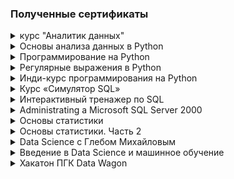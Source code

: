 ### Полученные сертификаты

<details>
<summary>курс "Аналитик данных"</summary>
  
[Ссылка на сертификат](https://lab.karpov.courses/certificate/2136b186-a820-4b6d-8085-e82ff8ced682/)

![Изображение](DA_ru.jpg)
[Пройденные модули и темы](DA_ru_pril.pdf)
</details>

<details>
<summary>Основы анализа данных в Python</summary>
  
[Ссылка на сертификат](https://stepik.org/cert/2128295)

![Изображение](https://stepik.org/certificate/19162fe7fd1b57890e5eda973a0641255fc76a56.png)
</details>

<details>
<summary>Программирование на Python</summary>
  
[Ссылка на сертификат](https://stepik.org/cert/1771890)

![Изображение](https://stepik.org/certificate/3dd5148c13262e068112827eec861178c08f6edb.png)
</details>

<details>
<summary>Регулярные выражения в Python</summary>
  
[Ссылка на сертификат](https://stepik.org/cert/2094576)

![Изображение](https://stepik.org/certificate/099267e39b2bfbd355715faba52b432ee1b0a752.png)
</details>

<details>
<summary>Инди-курс программирования на Python</summary>
  
[Ссылка на сертификат](https://stepik.org/cert/2029144)

![Изображение](https://stepik.org/certificate/c2d463e290cb7c00a6fd4171b30f836895feaf75.png)
</details>

<details>
<summary>Курс «Симулятор SQL»</summary>
  
[Ссылка на сертификат](https://lab.karpov.courses/certificate/79276846-96f3-44d9-a4cd-f3503bac22dc/)

![Изображение](Karpov_Симулятор_SQL_ru.jpg)
</details>

<details>
<summary>Интерактивный тренажер по SQL</summary>
  
[Ссылка на сертификат](https://stepik.org/cert/2041692)

![Изображение](https://stepik.org/certificate/18836e28e680b6f092666c066ca9830f7b3c39e0.png)
</details>

<details>
<summary>Administrating a Microsoft SQL Server 2000</summary>

![Изображение](sert_SQL_serv2K.jpg)
</details>

<details>
<summary>Основы статистики</summary>
  
[Ссылка на сертификат](https://stepik.org/cert/1729653)

![Изображение](https://stepik.org/certificate/f00a96c473130a328c00b343dafe063127853943.png)
</details>

<details>
<summary>Основы статистики. Часть 2</summary>
  
[Ссылка на сертификат](https://stepik.org/cert/1809967)

![Изображение](https://stepik.org/certificate/3c4a2d9bd03cca7d40b7c9d6eceb50f54aed532a.png)
</details>

<details>
<summary>Data Science с Глебом Михайловым</summary>
  
[Ссылка на сертификат](https://stepik.org/cert/2034093)

![Изображение](https://stepik.org/certificate/fed4278f6c6f31c3b3204f8511040056db7b3343.png)
</details>

<details>
<summary>Введение в Data Science и машинное обучение</summary>
  
[Ссылка на сертификат](https://stepik.org/cert/1968566)

![Изображение](https://stepik.org/certificate/bcf535ecc455c415fbc02d75119b31459dd690d5.png)
</details>

<details>
<summary>Хакатон ПГК Data Wagon</summary>
  
[Ссылка на сертификат](sert_Hakaton-PGK.pdf)

![Изображение](sert_Hakaton-PGK.jpg)
</details>

